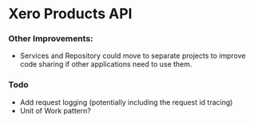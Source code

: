 ﻿# Xero Products API


### Other Improvements:

- Services and Repository could move to separate projects to improve code sharing if other applications need to use them.


### Todo 

- Add request logging (potentially including the request id tracing)
- Unit of Work pattern?
